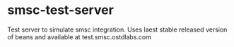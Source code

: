 smsc-test-server
================

Test server to simulate smsc integration.
Uses laest stable released version of beans and available at test.smsc.ostdlabs.com
